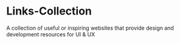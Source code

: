 # Links-Collection
A collection of useful or inspiring websites that provide design and development resources for UI &amp; UX
